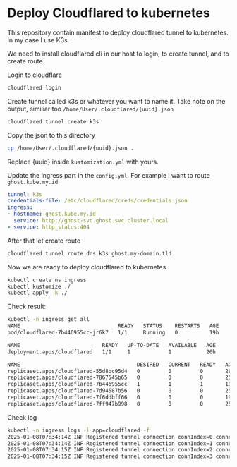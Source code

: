 # Deploy Cloudflared to kubernetes

This repository contain manifest to deploy cloudflared tunnel to kubernetes.
In my case I use K3s.

We need to install cloudflared cli in our host to login, to create tunnel, and to create route.

Login to cloudflare

```bash
cloudflared login
```

Create tunnel called k3s or whatever you want to name it.
Take note on the output, similiar too `/home/User/.cloudflared/{uuid}.json`

```bash
cloudflared tunnel create k3s
```

Copy the json to this directory

```bash
cp /home/User/.cloudflared/{uuid}.json .
```

Replace {uuid} inside `kustomization.yml` with yours.

Update the ingress part in the `config.yml`.
For example i want to route `ghost.kube.my.id`

```yml
tunnel: k3s
credentials-file: /etc/cloudflared/creds/credentials.json
ingress:
- hostname: ghost.kube.my.id
  service: http://ghost-svc.ghost.svc.cluster.local
- service: http_status:404
```

After that let create route

```bash
cloudflared tunnel route dns k3s ghost.my-domain.tld
```

Now we are ready to deploy cloudflared to kubernetes

```bash
kubectl create ns ingress
kubectl kustomize ./
kubectl apply -k ./
```

Check result:

```bash
kubectl -n ingress get all
NAME                               READY   STATUS    RESTARTS   AGE
pod/cloudflared-7b446955cc-jr6k7   1/1     Running   0          19h

NAME                          READY   UP-TO-DATE   AVAILABLE   AGE
deployment.apps/cloudflared   1/1     1            1           26h

NAME                                     DESIRED   CURRENT   READY   AGE
replicaset.apps/cloudflared-55d8bc95d4   0         0         0       26h
replicaset.apps/cloudflared-7867545b65   0         0         0       25h
replicaset.apps/cloudflared-7b446955cc   1         1         1       19h
replicaset.apps/cloudflared-7d94587b56   0         0         0       25h
replicaset.apps/cloudflared-7f6ddbff66   0         0         0       19h
replicaset.apps/cloudflared-7ff947b998   0         0         0       25h
```

Check log

```bash
kubectl -n ingress logs -l app=cloudflared -f
2025-01-08T07:34:14Z INF Registered tunnel connection connIndex=0 connection=353d1577-001a-4c98-be08-ad010abb49c1 event=0 ip=198.41.200.233 location=sin14 protocol=http2
2025-01-08T07:34:14Z INF Registered tunnel connection connIndex=1 connection=ce3e3bc9-3124-4eb3-b3e1-5a5db780b15b event=0 ip=198.41.192.67 location=cgk01 protocol=http2
2025-01-08T07:34:15Z INF Registered tunnel connection connIndex=2 connection=202b7c79-2695-4c78-a3c5-a1355aaa4c87 event=0 ip=198.41.200.73 location=sin12 protocol=http2
2025-01-08T07:34:15Z INF Registered tunnel connection connIndex=3 connection=37d9aec8-31ca-4d1f-869a-19fd30ba293b event=0 ip=198.41.192.37 location=cgk01 protocol=http2
```
